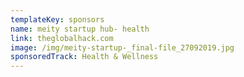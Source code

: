 ```yaml
---
templateKey: sponsors
name: meity startup hub- health
link: theglobalhack.com
image: /img/meity-startup-_final-file_27092019.jpg
sponsoredTrack: Health & Wellness
---
```

